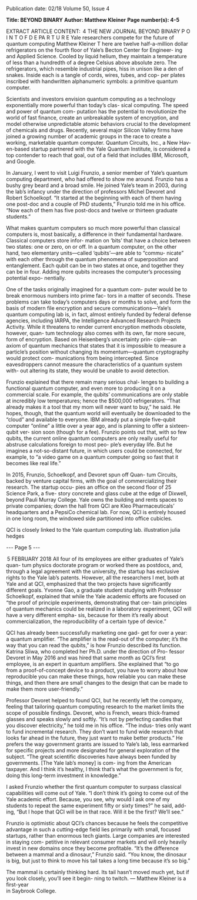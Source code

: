 Publication date: 02/18
Volume 50, Issue 4

**Title: BEYOND BINARY**
**Author: Matthew Kleiner**
**Page number(s): 4-5**

EXTRACT ARTICLE CONTENT:
 4
THE  NEW  JOURNAL
BEYOND BINARY
P O I N T  O F  D E PA R T U R E
Yale researchers compete for the future of quantum computing
Matthew Kleiner
T
here are twelve half-a-million dollar refrigerators on 
the fourth floor of Yale’s Becton Center for Engineer-
ing and Applied Science. Cooled by liquid helium, 
they maintain a temperature of less than a hundredth of 
a degree Celsius above absolute zero. The refrigerators, 
which resemble industrial pipes, hiss in unison like a den of 
snakes. Inside each is a tangle of cords, wires, tubes, and cop-
per plates inscribed with handwritten alphanumeric symbols: 
a primitive quantum computer. 

Scientists and investors envision quantum computing as 
a technology exponentially more powerful than today’s clas-
sical computing. The speed and power of quantum com-
putation has the potential to revolutionize the world of fast 
finance, create an unbreakable system of encryption, and 
model otherwise unpredictable atomic behaviors crucial to 
the development of chemicals and drugs. Recently, several 
major Silicon Valley firms have joined a growing number of 
academic groups in the race to create a working, marketable 
quantum computer. Quantum Circuits, Inc., a New Hav-
en-based startup partnered with the Yale Quantum Institute, 
is considered a top contender to reach that goal, out of a field 
that includes IBM, Microsoft, and Google.

In January, I went to visit Luigi Frunzio, a senior member 
of Yale’s quantum computing department, who had offered to 
show me around. Frunzio has a bushy grey beard and a broad 
smile. He joined Yale’s team in 2003, during the lab’s infancy 
under the direction of professors Michel Devoret and Robert 
Schoelkopf. “It started at the beginning with each of them 
having one post-doc and a couple of PhD students,” Frunzio 
told me in his office. “Now each of them has five post-docs 
and twelve or thirteen graduate students.”

What makes quantum computers so much more powerful 
than classical computers is, most basically, a difference in 
their fundamental hardware. Classical computers store infor-
mation on ‘bits’ that have a choice between two states: one or 
zero, on or off. In a quantum computer, on the other hand, 
two elementary units­—called ‘qubits’—are able to “commu-
nicate” with each other through the quantum phenomena of 
superposition and entanglement. Each qubit can be in two 
states at once, and together they can be in four. Adding more 
qubits increases the computer’s processing potential expo-
nentially.

One of the tasks originally imagined for a quantum com-
puter would be to break enormous numbers into prime fac-
tors in a matter of seconds. These problems can take today’s 
computers days or months to solve, and form the basis of 
modern file encryption and secure communications—Yale’s 
quantum computing lab is, in fact, almost entirely funded by 
federal defense agencies, including IARPA, the Intelligence 
Advanced Research Projects Activity. While it threatens to 
render current encryption methods obsolete, however, quan-
tum technology also comes with its own, far more secure, 
form of encryption. Based on Heisenberg’s uncertainty prin-
ciple—an axiom of quantum mechanics that states that it is 
impossible to measure a particle’s position without changing 
its momentum—quantum cryptography would protect com-
munications from being intercepted. Since eavesdroppers 
cannot measure the characteristics of a quantum system with-
out altering its state, they would be unable to avoid detection. 

Frunzio explained that there remain many serious chal-
lenges to building a functional quantum computer, and even 
more to producing it on a commercial scale. For example, 
the qubits’ communications are only stable at incredibly low 
temperatures; hence the $500,000 refrigerators. “That already 
makes it a tool that my mom will never want to buy,” he said. 
He hopes, though, that the quantum world will eventually be 
downloaded to the “cloud” and available to everyone. IBM 
already put a simple five-qubit computer “online” a little 
over a year ago, and is planning to offer a sixteen-qubit ver-
sion soon (though for a fee). Frunzio points out that, with so 
few qubits, the current online quantum computers are only 
really useful for abstruse calculations foreign to most peo-
ple’s everyday life. But he imagines a not-so-distant future, 
in which users could be connected, for example, to “a video 
game on a quantum computer going so fast that it becomes 
like real life.”


In 2015, Frunzio, Schoelkopf, and Devoret spun off Quan-
tum Circuits, backed by venture capital firms, with the 
goal of commercializing their research. The startup occu-
pies an office on the second floor of 25 Science Park, a five-
story concrete and glass cube at the edge of Dixwell, beyond 
Pauli Murray College. Yale owns the building and rents 
spaces to private companies; down the hall from QCI are 
Kleo Pharmaceuticals’ headquarters and a PepsiCo chemical 
lab. For now, QCI is entirely housed in one long room, the 
windowed side partitioned into office cubicles. 

QCI is closely linked to the Yale quantum computing lab. 
illustration julia hedges


--- Page 5 ---

 5
FEBRUARY 2018
All four of its employees are either graduates of Yale’s quan-
tum physics doctorate program or worked there as postdocs, 
and, through a legal agreement with the university, the startup 
has exclusive rights to the Yale lab’s patents. However, all the 
researchers I met, both at Yale and at QCI, emphasized that 
the two projects have significantly different goals. Yvonne 
Gao, a graduate student studying with Professor Schoelkopf, 
explained that while the Yale academic efforts are focused on 
“the proof of principle experiments, demonstrating that cer-
tain principles of quantum mechanics could be realized in a 
laboratory experiment, QCI will have a very different empha-
sis, because for them it’s really about commercialization, the 
reproducibility of a certain type of device.”

QCI has already been successfully marketing one gad-
get for over a year: a quantum amplifier. “The amplifier is 
the read-out of the computer; it’s the way that you can read 
the qubits,” is how Frunzio described its function. Katrina 
Sliwa, who completed her Ph.D. under the direction of Pro-
fessor Devoret in May 2016 and was hired that same month 
as QCI’s first employee, is an expert in quantum amplifiers. 
She explained that “to go from a proof-of-concept device to a 
product, you have to worry about how reproducible you can 
make these things, how reliable you can make these things, 
and then there are small changes to the design that can be 
made to make them more user-friendly.” 

Professor Devoret helped to found QCI, but he recently 
left the company, feeling that tailoring quantum computing 
research to the market limits the scope of possible findings. 
Devoret, who is French, wears thick-framed glasses and 
speaks slowly and softly. “It’s not by perfecting candles that 
you discover electricity,” he told me in his office. “The indus-
tries only want to fund incremental research. They don’t 
want to fund wide research that looks far ahead in the future, 
they just want to make better products.” He prefers the way 
government grants are issued to Yale’s lab, less earmarked for 
specific projects and more designated for general exploration 
of the subject. “The great scientific discoveries have always 
been funded by governments. [The Yale lab’s money] is com-
ing from the American taxpayer. And I think it’s healthy, I 
think that’s what the government is for, doing this long-term 
investment in knowledge.”

I asked Frunzio whether the first quantum computer to 
surpass classical capabilities will come out of Yale. “I don’t 
think it’s going to come out of the Yale academic effort. 
Because, you see, why would I ask one of my students to 
repeat the same experiment fifty or sixty times?” he said, add-
ing, “But I hope that QCI will be in that race. Will it be the 
first? We’ll see.”

Frunzio is optimistic about QCI’s chances because he feels 
the competitive advantage in such a cutting-edge field lies 
primarily with small, focused startups, rather than enormous 
tech giants. Large companies are interested in staying com-
petitive in relevant consumer markets and will only heavily 
invest in new domains once they become profitable. “It’s the 
difference between a mammal and a dinosaur,” Frunzio said. 
“You know, the dinosaur is big, but just to think to move his 
tail takes a long time because it’s so big.” 

The mammal is certainly thinking hard. Its tail hasn’t 
moved much yet, but if you look closely, you’ll see it begin-
ning to twitch.
— Matthew Kleiner is a first-year  
in Saybrook College.